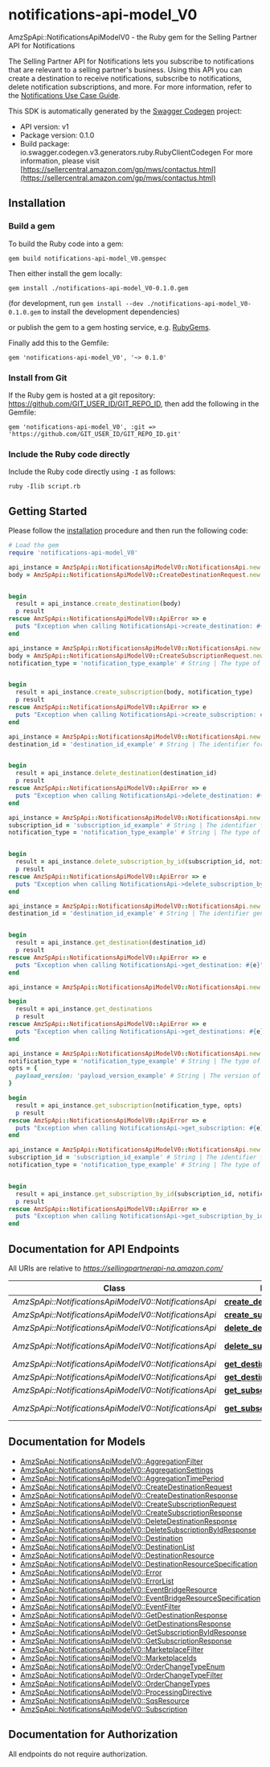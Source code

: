 # notifications-api-model_V0

AmzSpApi::NotificationsApiModelV0 - the Ruby gem for the Selling Partner API for Notifications

The Selling Partner API for Notifications lets you subscribe to notifications that are relevant to a selling partner's business. Using this API you can create a destination to receive notifications, subscribe to notifications, delete notification subscriptions, and more.  For more information, refer to the [Notifications Use Case Guide](https://developer-docs.amazon.com/sp-api/docs/notifications-api-v1-use-case-guide).

This SDK is automatically generated by the [Swagger Codegen](https://github.com/swagger-api/swagger-codegen) project:

- API version: v1
- Package version: 0.1.0
- Build package: io.swagger.codegen.v3.generators.ruby.RubyClientCodegen
For more information, please visit [https://sellercentral.amazon.com/gp/mws/contactus.html](https://sellercentral.amazon.com/gp/mws/contactus.html)

## Installation

### Build a gem

To build the Ruby code into a gem:

```shell
gem build notifications-api-model_V0.gemspec
```

Then either install the gem locally:

```shell
gem install ./notifications-api-model_V0-0.1.0.gem
```
(for development, run `gem install --dev ./notifications-api-model_V0-0.1.0.gem` to install the development dependencies)

or publish the gem to a gem hosting service, e.g. [RubyGems](https://rubygems.org/).

Finally add this to the Gemfile:

    gem 'notifications-api-model_V0', '~> 0.1.0'

### Install from Git

If the Ruby gem is hosted at a git repository: https://github.com/GIT_USER_ID/GIT_REPO_ID, then add the following in the Gemfile:

    gem 'notifications-api-model_V0', :git => 'https://github.com/GIT_USER_ID/GIT_REPO_ID.git'

### Include the Ruby code directly

Include the Ruby code directly using `-I` as follows:

```shell
ruby -Ilib script.rb
```

## Getting Started

Please follow the [installation](#installation) procedure and then run the following code:
```ruby
# Load the gem
require 'notifications-api-model_V0'

api_instance = AmzSpApi::NotificationsApiModelV0::NotificationsApi.new
body = AmzSpApi::NotificationsApiModelV0::CreateDestinationRequest.new # CreateDestinationRequest | 


begin
  result = api_instance.create_destination(body)
  p result
rescue AmzSpApi::NotificationsApiModelV0::ApiError => e
  puts "Exception when calling NotificationsApi->create_destination: #{e}"
end

api_instance = AmzSpApi::NotificationsApiModelV0::NotificationsApi.new
body = AmzSpApi::NotificationsApiModelV0::CreateSubscriptionRequest.new # CreateSubscriptionRequest | 
notification_type = 'notification_type_example' # String | The type of notification.   For more information about notification types, refer to [Notification Type Values](https://developer-docs.amazon.com/sp-api/docs/notification-type-values).


begin
  result = api_instance.create_subscription(body, notification_type)
  p result
rescue AmzSpApi::NotificationsApiModelV0::ApiError => e
  puts "Exception when calling NotificationsApi->create_subscription: #{e}"
end

api_instance = AmzSpApi::NotificationsApiModelV0::NotificationsApi.new
destination_id = 'destination_id_example' # String | The identifier for the destination that you want to delete.


begin
  result = api_instance.delete_destination(destination_id)
  p result
rescue AmzSpApi::NotificationsApiModelV0::ApiError => e
  puts "Exception when calling NotificationsApi->delete_destination: #{e}"
end

api_instance = AmzSpApi::NotificationsApiModelV0::NotificationsApi.new
subscription_id = 'subscription_id_example' # String | The identifier for the subscription that you want to delete.
notification_type = 'notification_type_example' # String | The type of notification.   For more information about notification types, refer to [Notification Type Values](https://developer-docs.amazon.com/sp-api/docs/notification-type-values).


begin
  result = api_instance.delete_subscription_by_id(subscription_id, notification_type)
  p result
rescue AmzSpApi::NotificationsApiModelV0::ApiError => e
  puts "Exception when calling NotificationsApi->delete_subscription_by_id: #{e}"
end

api_instance = AmzSpApi::NotificationsApiModelV0::NotificationsApi.new
destination_id = 'destination_id_example' # String | The identifier generated when you created the destination.


begin
  result = api_instance.get_destination(destination_id)
  p result
rescue AmzSpApi::NotificationsApiModelV0::ApiError => e
  puts "Exception when calling NotificationsApi->get_destination: #{e}"
end

api_instance = AmzSpApi::NotificationsApiModelV0::NotificationsApi.new

begin
  result = api_instance.get_destinations
  p result
rescue AmzSpApi::NotificationsApiModelV0::ApiError => e
  puts "Exception when calling NotificationsApi->get_destinations: #{e}"
end

api_instance = AmzSpApi::NotificationsApiModelV0::NotificationsApi.new
notification_type = 'notification_type_example' # String | The type of notification.   For more information about notification types, refer to [Notification Type Values](https://developer-docs.amazon.com/sp-api/docs/notification-type-values).
opts = { 
  payload_version: 'payload_version_example' # String | The version of the payload object to be used in the notification.
}

begin
  result = api_instance.get_subscription(notification_type, opts)
  p result
rescue AmzSpApi::NotificationsApiModelV0::ApiError => e
  puts "Exception when calling NotificationsApi->get_subscription: #{e}"
end

api_instance = AmzSpApi::NotificationsApiModelV0::NotificationsApi.new
subscription_id = 'subscription_id_example' # String | The identifier for the subscription that you want to get.
notification_type = 'notification_type_example' # String | The type of notification.   For more information about notification types, refer to [Notification Type Values](https://developer-docs.amazon.com/sp-api/docs/notification-type-values).


begin
  result = api_instance.get_subscription_by_id(subscription_id, notification_type)
  p result
rescue AmzSpApi::NotificationsApiModelV0::ApiError => e
  puts "Exception when calling NotificationsApi->get_subscription_by_id: #{e}"
end
```

## Documentation for API Endpoints

All URIs are relative to *https://sellingpartnerapi-na.amazon.com/*

Class | Method | HTTP request | Description
------------ | ------------- | ------------- | -------------
*AmzSpApi::NotificationsApiModelV0::NotificationsApi* | [**create_destination**](docs/NotificationsApi.md#create_destination) | **POST** /notifications/v1/destinations | 
*AmzSpApi::NotificationsApiModelV0::NotificationsApi* | [**create_subscription**](docs/NotificationsApi.md#create_subscription) | **POST** /notifications/v1/subscriptions/{notificationType} | 
*AmzSpApi::NotificationsApiModelV0::NotificationsApi* | [**delete_destination**](docs/NotificationsApi.md#delete_destination) | **DELETE** /notifications/v1/destinations/{destinationId} | 
*AmzSpApi::NotificationsApiModelV0::NotificationsApi* | [**delete_subscription_by_id**](docs/NotificationsApi.md#delete_subscription_by_id) | **DELETE** /notifications/v1/subscriptions/{notificationType}/{subscriptionId} | 
*AmzSpApi::NotificationsApiModelV0::NotificationsApi* | [**get_destination**](docs/NotificationsApi.md#get_destination) | **GET** /notifications/v1/destinations/{destinationId} | 
*AmzSpApi::NotificationsApiModelV0::NotificationsApi* | [**get_destinations**](docs/NotificationsApi.md#get_destinations) | **GET** /notifications/v1/destinations | 
*AmzSpApi::NotificationsApiModelV0::NotificationsApi* | [**get_subscription**](docs/NotificationsApi.md#get_subscription) | **GET** /notifications/v1/subscriptions/{notificationType} | 
*AmzSpApi::NotificationsApiModelV0::NotificationsApi* | [**get_subscription_by_id**](docs/NotificationsApi.md#get_subscription_by_id) | **GET** /notifications/v1/subscriptions/{notificationType}/{subscriptionId} | 

## Documentation for Models

 - [AmzSpApi::NotificationsApiModelV0::AggregationFilter](docs/AggregationFilter.md)
 - [AmzSpApi::NotificationsApiModelV0::AggregationSettings](docs/AggregationSettings.md)
 - [AmzSpApi::NotificationsApiModelV0::AggregationTimePeriod](docs/AggregationTimePeriod.md)
 - [AmzSpApi::NotificationsApiModelV0::CreateDestinationRequest](docs/CreateDestinationRequest.md)
 - [AmzSpApi::NotificationsApiModelV0::CreateDestinationResponse](docs/CreateDestinationResponse.md)
 - [AmzSpApi::NotificationsApiModelV0::CreateSubscriptionRequest](docs/CreateSubscriptionRequest.md)
 - [AmzSpApi::NotificationsApiModelV0::CreateSubscriptionResponse](docs/CreateSubscriptionResponse.md)
 - [AmzSpApi::NotificationsApiModelV0::DeleteDestinationResponse](docs/DeleteDestinationResponse.md)
 - [AmzSpApi::NotificationsApiModelV0::DeleteSubscriptionByIdResponse](docs/DeleteSubscriptionByIdResponse.md)
 - [AmzSpApi::NotificationsApiModelV0::Destination](docs/Destination.md)
 - [AmzSpApi::NotificationsApiModelV0::DestinationList](docs/DestinationList.md)
 - [AmzSpApi::NotificationsApiModelV0::DestinationResource](docs/DestinationResource.md)
 - [AmzSpApi::NotificationsApiModelV0::DestinationResourceSpecification](docs/DestinationResourceSpecification.md)
 - [AmzSpApi::NotificationsApiModelV0::Error](docs/Error.md)
 - [AmzSpApi::NotificationsApiModelV0::ErrorList](docs/ErrorList.md)
 - [AmzSpApi::NotificationsApiModelV0::EventBridgeResource](docs/EventBridgeResource.md)
 - [AmzSpApi::NotificationsApiModelV0::EventBridgeResourceSpecification](docs/EventBridgeResourceSpecification.md)
 - [AmzSpApi::NotificationsApiModelV0::EventFilter](docs/EventFilter.md)
 - [AmzSpApi::NotificationsApiModelV0::GetDestinationResponse](docs/GetDestinationResponse.md)
 - [AmzSpApi::NotificationsApiModelV0::GetDestinationsResponse](docs/GetDestinationsResponse.md)
 - [AmzSpApi::NotificationsApiModelV0::GetSubscriptionByIdResponse](docs/GetSubscriptionByIdResponse.md)
 - [AmzSpApi::NotificationsApiModelV0::GetSubscriptionResponse](docs/GetSubscriptionResponse.md)
 - [AmzSpApi::NotificationsApiModelV0::MarketplaceFilter](docs/MarketplaceFilter.md)
 - [AmzSpApi::NotificationsApiModelV0::MarketplaceIds](docs/MarketplaceIds.md)
 - [AmzSpApi::NotificationsApiModelV0::OrderChangeTypeEnum](docs/OrderChangeTypeEnum.md)
 - [AmzSpApi::NotificationsApiModelV0::OrderChangeTypeFilter](docs/OrderChangeTypeFilter.md)
 - [AmzSpApi::NotificationsApiModelV0::OrderChangeTypes](docs/OrderChangeTypes.md)
 - [AmzSpApi::NotificationsApiModelV0::ProcessingDirective](docs/ProcessingDirective.md)
 - [AmzSpApi::NotificationsApiModelV0::SqsResource](docs/SqsResource.md)
 - [AmzSpApi::NotificationsApiModelV0::Subscription](docs/Subscription.md)

## Documentation for Authorization

 All endpoints do not require authorization.

